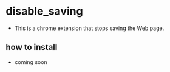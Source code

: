 # disable_saving
- This is a chrome extension that stops saving the Web page.

## how to install
- coming soon